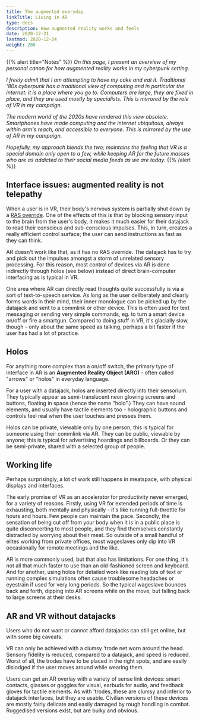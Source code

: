 ```yaml
---
title: The augmented everyday 
linkTitle: Living in AR
type: docs
description: How augmented reality works and feels
date: 2020-12-21
lastmod: 2020-12-24
weight: 200
---
```


{{% alert title="Notes" %}}
*On this page, I present an overview of my personal canon for how augmented reality works in my cyberpunk setting.*

*I freely admit that I am attempting to have my cake and eat it. Traditional '80s cyberpunk has a traditional view of computing and in particular the internet: it is a place where you go to. Computers are large, they are fixed in place, and they are used mostly by specialists. This is mirrored by the role of VR in my campaign.*

*The modern world of the 2020s have rendered this view obsolete. Smartphones have made computing and the internet ubiquitous, always within arm's reach, and accessible to everyone. This is mirrored by the use of AR in my campaign.* 

*Hopefully, my approach blends the two; maintains the feeling that VR is a special domain only open to a few, while keeping AR for the future masses who are as addicted to their social media feeds as we are today.*
{{% /alert %}} 

## Interface issues: augmented reality is not telepathy

When a user is in VR, their body's nervous system is partially shut down by a [RAS override](https://shadowrun.fandom.com/wiki/RAS_Override). One of the effects of this is that by blocking sensory input to the brain from the user's body, it makes it much easier for their datajack to read their conscious and sub-conscious impulses. This, in turn, creates a really efficient control surface; the user can send instructions as fast as they can think. 

AR doesn't work like that, as it has no RAS override. The datajack has to try and pick out the impulses amongst a storm of unrelated sensory processing. For this reason, most control of devices via AR is done indirectly through holos (see below) instead of direct brain-computer interfacing as is typical in VR.

One area where AR can directly read thoughts quite successfully is via a sort of text-to-speech service. As long as the user deliberately and clearly forms words in their mind, their inner monologue can be picked up by the datajack and sent to a commlink or other device. This is often used for text messaging or sending very simple commands, eg. to turn a smart device on/off or fire a smartgun. Compared to doing stuff in VR, it's glacially slow, though - only about the same speed as talking, perhaps a bit faster if the user has had a lot of practice.

## Holos

For anything more complex than a on/off switch, the primary type of interface in AR is an **Augmented Reality Object (ARO)** - often called "arrows" or "holos" in everyday language.

For a user with a datajack, holos are inserted directly into their sensorium. They typically appear as semi-translucent neon glowing screens and buttons, floating in space (hence the name "holo".) They can have sound elements, and usually have tactile elements too - holographic buttons and controls feel real when the user touches and presses them.

Holos can be private, viewable only by one person; this is typical for someone using their commlink via AR. They can be public, viewable by anyone; this is typical for advertising hoardings and billboards. Or they can be semi-private, shared with a selected group of people.

## Working life

Perhaps surprisingly, a lot of work still happens in meatspace, with physical displays and interfaces.

The early promise of VR as an accelerator for productivity never emerged, for a variety of reasons. Firstly, using VR for extended periods of time is exhausting, both mentally and physically - it's like running full-throttle for hours and hours. Few people can maintain the pace. Secondly, the sensation of being cut off from your body when it is in a public place is quite disconcerting to most people, and they find themselves constantly distracted by worrying about their meat. So outside of a small handful of elites working from private offices, most wageslaves only dip into VR occasionally for remote meetings and the like.

AR is more commonly used, but that also has limitations. For one thing, it's not all that much faster to use than an old-fashioned screen and keyboard. And for another, using holos for detailed work like reading lots of text or running complex simulations often cause troublesome headaches or eyestrain if used for very long periods. So the typical wageslave bounces back and forth, dipping into AR screens while on the move, but falling back to large screens at their desks.

## AR and VR without datajacks

Users who do not want or cannot afford datajacks can still get online, but with some big caveats.

VR can only be achieved with a clumsy 'trode net worn around the head. Sensory fidelity is reduced, compared to a datajack, and speed is reduced. Worst of all, the trodes have to be placed in the right spots, and are easily dislodged if the user moves around while wearing them.

Users can get an AR overlay with a variety of sense link devices: smart contacts, glasses or goggles for visual, earbuds for audio, and feedback gloves for tactile elements. As with 'trodes, these are clumsy and inferior to datajack interfaces, but they are usable. Civilian versions of these devices are mostly fairly delicate and easily damaged by rough handling in combat. Ruggedised versions exist, but are bulky and obvious.

